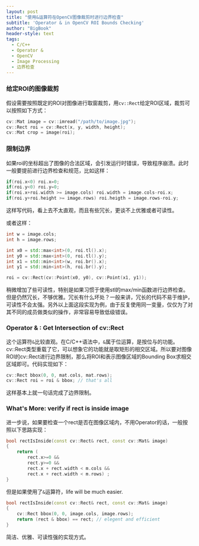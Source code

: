 ```yaml
---
layout: post
title: "使用&运算符在OpenCV图像裁剪时进行边界检查"
subtitle: 'Operator & in OpenCV ROI Bounds Checking'
author: "BigBook"
header-style: text
tags:
  - C/C++
  - Operator &
  - OpenCV
  - Image Processing
  - 边界检查
---
```


### 给定ROI的图像裁剪

假设需要按照既定的ROI对图像进行取窗裁剪，用`cv::Rect`给定ROI区域，裁剪可以按照如下方式：

```cpp
cv::Mat image = cv::imread("/path/to/image.jpg");
cv::Rect roi = cv::Rect(x, y, width, height);
cv::Mat crop = image(roi);
```

### 限制边界

如果roi的坐标超出了图像的合法区域，会引发运行时错误，导致程序崩溃。此时一般要提前进行边界检查和规范，比如这样：

```cpp
if(roi.x<0) roi.x=0;
if(roi.y<0) roi.y=0;
if(roi.x+roi.width >= image.cols) roi.width = image.cols-roi.x;
if(roi.y+roi.height >= image.rows) roi.heigth = image.rows-roi.y;
```

这样写代码，看上去不太直观，而且有些冗长，更谈不上优雅或者可读性。

或者这样：

```cpp
int w = image.cols;
int h = image.rows;

int x0 = std::max<int>(0, roi.tl().x);
int y0 = std::max<int>(0, roi.tl().y);
int x1 = std::min<int>(w, roi.br().x);
int y1 = std::min<int>(h, roi.br().y);

roi = cv::Rect(cv::Point(x0, y0), cv::Point(x1, y1));
```
稍微增加了些可读性，特别是如果习惯于使用stl的max/min函数进行边界检查。但是仍然冗长，不够优雅。冗长有什么坏处？一般来讲，冗长的代码不易于维护，可读性不会太强。另外以上面这段实现为例，由于反复使用同一变量，仅仅为了对其不同的成员做类似的操作，非常容易导致低级错误。

### Operator & : Get Intersection of cv::Rect

这个运算符`&`比较直观。在C/C++语法中，`&`属于位运算，是按位与的功能。cv::Rect类型重载了它，可以想象它的功能就是取矩形的相交区域。所以要对图像ROI的cv::Rect进行边界限制，那么将ROI和表示图像区域的Bounding Box求相交区域即可。代码实现如下：

```cpp
cv::Rect bbox(0, 0, mat.cols, mat.rows);
cv::Rect roi = roi & bbox; // that's all
```

这样基本上就一句话完成了边界限制。

### What's More: verify if rect is inside image

进一步说，如果要检查一个rect是否在图像区域内，不用Operator的话，一般按照以下思路实现：

```cpp
bool rectIsInside(const cv::Rect& rect, const cv::Mat& image)
{
    return (
        rect.x>=0 && 
        rect.y>=0 && 
        rect.x + rect.width < m.cols && 
        rect.x + rect.width < m.rows) ;
}

```

但是如果使用了`&`运算符，life will be much easier.

```cpp
bool rectIsInside(const cv::Rect& rect, const cv::Mat& image)
{
    cv::Rect bbox(0, 0, image.cols, image.rows);
    return (rect & bbox) == rect; // elegent and efficient
}
```

简洁、优雅、可读性强的实现方式。
